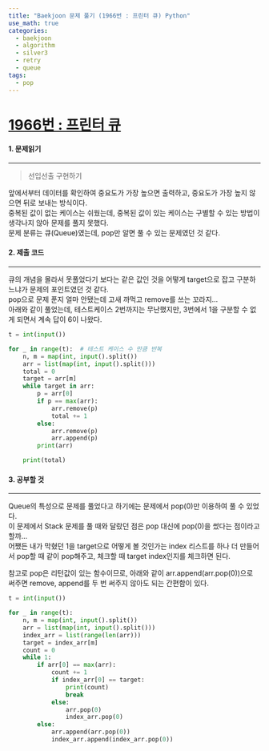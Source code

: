 ```yaml
---
title: "Baekjoon 문제 풀기 (1966번 : 프린터 큐) Python"
use_math: true
categories:
  - baekjoon
  - algorithm
  - silver3
  - retry
  - queue
tags:
  - pop
---
```



# [1966번 : 프린터 큐](https://www.acmicpc.net/problem/1966)



#### 1. 문제읽기
---

> 선입선출 구현하기  

앞에서부터 데이터를 확인하여 중요도가 가장 높으면 출력하고, 중요도가 가장 높지 않으면 뒤로 보내는 방식이다.  
중복된 값이 없는 케이스는 쉬웠는데, 중복된 값이 있는 케이스는 구별할 수 있는 방법이 생각나지 않아 문제를 풀지 못했다.  
문제 분류는 큐(Queue)였는데, pop만 알면 풀 수 있는 문제였던 것 같다.  



#### 2. 제출 코드 
---

큐의 개념을 몰라서 못풀었다기 보다는 같은 값인 것을 어떻게 target으로 잡고 구분하느냐가 문제의 포인트였던 것 같다.  
pop으로 문제 푼지 얼마 안됐는데 고새 까먹고 remove를 쓰는 꼬라지...  
아래와 같이 풀었는데, 테스트케이스 2번까지는 무난했지만, 3번에서 1을 구분할 수 없게 되면서 계속 답이 6이 나왔다.  


```python
t = int(input())

for _ in range(t):  # 테스트 케이스 수 만큼 반복
    n, m = map(int, input().split())
    arr = list(map(int, input().split()))
    total = 0
    target = arr[m]
    while target in arr:
        p = arr[0]
        if p == max(arr):
            arr.remove(p)
            total += 1
        else:
            arr.remove(p)
            arr.append(p)
        print(arr)

    print(total)
```




#### 3. 공부할 것
---

Queue의 특성으로 문제를 풀었다고 하기에는 문제에서  pop(0)만 이용하여 풀 수 있었다.  
이 문제에서 Stack 문제를 풀 때와 달랐던 점은 pop 대신에 pop(0)을 썼다는 점이라고 할까...  
어쨌든 내가 막혔던 1을 target으로 어떻게 볼 것인가는 index 리스트를 하나 더 만들어서 pop할 때 같이 pop해주고, 체크할 때 target index인지를 체크하면 된다.  



참고로 pop은 리턴값이 있는 함수이므로, 아래와 같이 arr.append(arr.pop(0))으로 써주면 remove, append를 두 번 써주지 않아도 되는 간편함이 있다.  

```python
t = int(input())

for _ in range(t):
	n, m = map(int, input().split())
	arr = list(map(int, input().split()))
	index_arr = list(range(len(arr)))
	target = index_arr[m]
	count = 0
	while 1:
		if arr[0] == max(arr):
			count += 1
			if index_arr[0] == target:
				print(count)
				break
			else:
				arr.pop(0)
				index_arr.pop(0)
		else:
			arr.append(arr.pop(0))
			index_arr.append(index_arr.pop(0))
```

